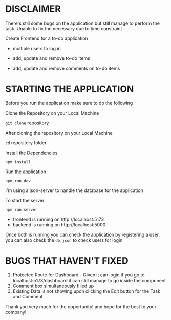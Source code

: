 # DISCLAIMER

There's still some bugs on the application but still manage to perform the task. Unable to fix the necessary due to time constraint

Create Frontend for a to-do application

  - multiple users to log in

  - add, update and remove to-do items

  - add, update and remove comments on to-do items

# STARTING THE APPLICATION

Before you run the application make sure to do the following

Clone the Repository on your Local Machine

<code>git clone</code> repository

After cloning the repository on your Local Machine

<code>cd</code> repository folder

Install the Dependencies

<code>npm install</code>

Run the application

<code>npm run dev</code>

I'm using a json-server to handle the database for the application

To start the server

<code>npm run server</code>

* frontend is running on http://localhost:5173
* backend is running on http://localhost:5000

Once both is running you can check the application by registering a user, you can also check the <code>db.json</code> to check users for login

# BUGS THAT HAVEN'T FIXED

1. Protected Route for Dashboard - Given it can login if you go to localhost:5173/dashboard it can still manage to go inside the component
2. Comment box simultaneously filled up
3. Existing Data is not showing upon clicking the Edit button for the Task and Comment

Thank you very much for the opportunity! and hope for the best to your company!
